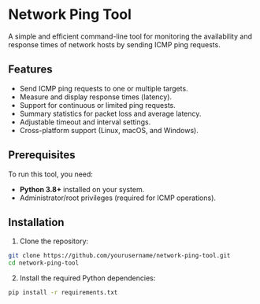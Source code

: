 # Network Ping Tool

A simple and efficient command-line tool for monitoring the availability and
response times of network hosts by sending ICMP ping requests.

## Features

- Send ICMP ping requests to one or multiple targets.
- Measure and display response times (latency).
- Support for continuous or limited ping requests.
- Summary statistics for packet loss and average latency.
- Adjustable timeout and interval settings.
- Cross-platform support (Linux, macOS, and Windows).

## Prerequisites

To run this tool, you need:

- **Python 3.8+** installed on your system.
- Administrator/root privileges (required for ICMP operations).

## Installation

1. Clone the repository:
```bash
git clone https://github.com/yourusername/network-ping-tool.git
cd network-ping-tool
```
2. Install the required Python dependencies:
```bash
pip install -r requirements.txt
```
